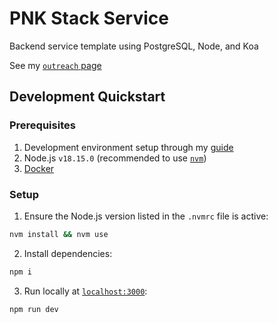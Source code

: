 # PNK Stack Service

Backend service template using PostgreSQL, Node, and Koa

See my [`outreach` page][outreach]

## Development Quickstart

### Prerequisites

1. Development environment setup through my [guide][setup]
2. Node.js `v18.15.0` (recommended to use [`nvm`][nvm])
3. [Docker][docker]

### Setup

1. Ensure the Node.js version listed in the `.nvmrc` file is active:
```sh
nvm install && nvm use
```
2. Install dependencies:
```sh
npm i
```
3. Run locally at [`localhost:3000`][local]:
```sh
npm run dev
```

[outreach]: https://github.com/irmerk/outreach
[setup]: https://github.com/irmerk/outreach
[nvm]: https://github.com/nvm-sh/nvm
[docker]: https://www.docker.com/get-started/
[local]: http://localhost:3000
